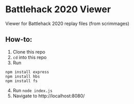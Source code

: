 # Battlehack 2020 Viewer

Viewer for Battlehack 2020 replay files (from scrimmages)

## How-to:
1. Clone this repo
2. `cd` into this repo
3. Run
```
npm install express
npm install hbs
npm install fs
```
4. Run `node index.js`
5. Navigate to http://localhost:8080/
